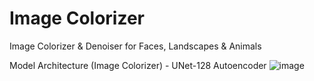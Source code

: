 # Image Colorizer
Image Colorizer &amp; Denoiser for Faces, Landscapes &amp; Animals

Model Architecture (Image Colorizer) - UNet-128 Autoencoder
![image](https://github.com/Lunatico97/ImageColorizer/assets/60886553/a11da112-aab5-4709-af67-637ab0214d93)


